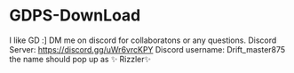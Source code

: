 # GDPS-DownLoad
I like GD :]
DM me on discord for collaboratons or any questions. Discord Server: https://discord.gg/uWr6vrcKPY     Discord username: Drift_master875   the name should pop up as ✨ Rizzler✨
